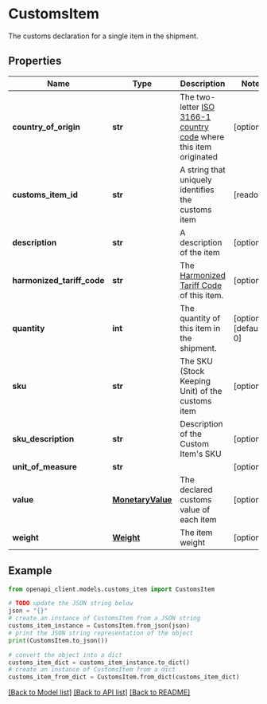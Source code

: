 # CustomsItem

The customs declaration for a single item in the shipment.

## Properties

Name | Type | Description | Notes
------------ | ------------- | ------------- | -------------
**country_of_origin** | **str** | The two-letter [ISO 3166-1 country code](https://en.wikipedia.org/wiki/ISO_3166-1) where this item originated  | [optional] 
**customs_item_id** | **str** | A string that uniquely identifies the customs item | [readonly] 
**description** | **str** | A description of the item | [optional] 
**harmonized_tariff_code** | **str** | The [Harmonized Tariff Code](https://en.wikipedia.org/wiki/Harmonized_System) of this item. | [optional] 
**quantity** | **int** | The quantity of this item in the shipment. | [optional] [default to 0]
**sku** | **str** | The SKU (Stock Keeping Unit) of the customs item | [optional] 
**sku_description** | **str** | Description of the Custom Item&#39;s SKU | [optional] 
**unit_of_measure** | **str** |  | [optional] 
**value** | [**MonetaryValue**](MonetaryValue.md) | The declared customs value of each item | [optional] 
**weight** | [**Weight**](Weight.md) | The item weight | [optional] 

## Example

```python
from openapi_client.models.customs_item import CustomsItem

# TODO update the JSON string below
json = "{}"
# create an instance of CustomsItem from a JSON string
customs_item_instance = CustomsItem.from_json(json)
# print the JSON string representation of the object
print(CustomsItem.to_json())

# convert the object into a dict
customs_item_dict = customs_item_instance.to_dict()
# create an instance of CustomsItem from a dict
customs_item_from_dict = CustomsItem.from_dict(customs_item_dict)
```
[[Back to Model list]](../README.md#documentation-for-models) [[Back to API list]](../README.md#documentation-for-api-endpoints) [[Back to README]](../README.md)


